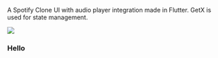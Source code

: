 A Spotify Clone UI with audio player integration made in Flutter. GetX is used for state management.

<img src="https://i.ibb.co/6r6WfGs/spotify-image.png"/>
<h3>Hello</h3>
